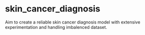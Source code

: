 # skin_cancer_diagnosis
Aim to create a  reliable skin cancer diagnosis model with extensive experimentation and handling imbalenced dataset.

